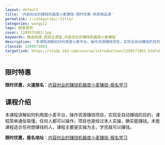```yaml
---
layout: default
title: '内容创业的赚钱机器度小麦赚钱-限时优惠-网易精品课'
permalink: /:categories/:title/
categories: wangyi2
tags: 网易提供
cover: 1209571883.jpg
keywords: 精选网课,网易云课堂,内容创业的赚钱机器度小麦赚钱
description: '本课程讲解如何利用度小麦平台，操作资源赚钱项目，实现全自动赚钱的目的，课程简单通俗易懂，任何人都可以操作，项目也是经过本'
classid: 1209571883
targetlink: https://study.163.com/course/introduction/1209571883.htm?share=1&shareId=1025206652&utm_campaign=share&utm_medium=iphoneShare&utm_source=&utm_u=1025206652
---
```


## 限时特惠

**限时优惠，火速报名**：[内容创业的赚钱机器度小麦赚钱-报名学习](https://study.163.com/course/introduction/1209571883.htm?share=1&shareId=1025206652&utm_campaign=share&utm_medium=iphoneShare&utm_source=&utm_u=1025206652)

## 课程介绍

本课程讲解如何利用度小麦平台，操作资源赚钱项目，实现全自动赚钱的目的，课程简单通俗易懂，任何人都可以操作，项目也是经过本人实操，确实能赚钱。本套课程适合任何想赚钱的人，课程主要是实操为主，学完就可以赚钱。

**限时优惠，报名地址**：[内容创业的赚钱机器度小麦赚钱-报名学习](https://study.163.com/course/introduction/1209571883.htm?share=1&shareId=1025206652&utm_campaign=share&utm_medium=iphoneShare&utm_source=&utm_u=1025206652)

